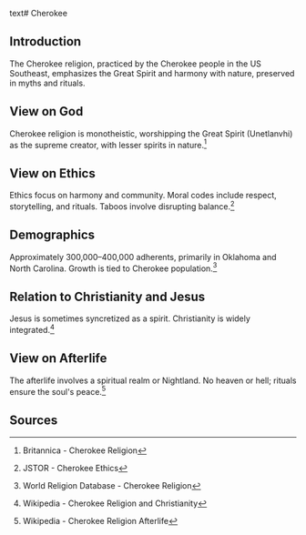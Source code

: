 text# Cherokee
## Introduction
The Cherokee religion, practiced by the Cherokee people in the US Southeast, emphasizes the Great Spirit and harmony with nature, preserved in myths and rituals.
## View on God
Cherokee religion is monotheistic, worshipping the Great Spirit (Unetlanvhi) as the supreme creator, with lesser spirits in nature.[^16]
## View on Ethics
Ethics focus on harmony and community. Moral codes include respect, storytelling, and rituals. Taboos involve disrupting balance.[^17]
## Demographics
Approximately 300,000–400,000 adherents, primarily in Oklahoma and North Carolina. Growth is tied to Cherokee population.[^18]
## Relation to Christianity and Jesus
Jesus is sometimes syncretized as a spirit. Christianity is widely integrated.[^19]
## View on Afterlife
The afterlife involves a spiritual realm or Nightland. No heaven or hell; rituals ensure the soul's peace.[^20]
## Sources
[^16]: Britannica - Cherokee Religion[](https://www.britannica.com/topic/Cherokee-religion)
[^17]: JSTOR - Cherokee Ethics[](https://www.jstor.org/stable/3260928)
[^18]: World Religion Database - Cherokee Religion[](https://www.worldreligiondatabase.org)
[^19]: Wikipedia - Cherokee Religion and Christianity[](https://en.wikipedia.org/wiki/Cherokee_religion#Christianity)
[^20]: Wikipedia - Cherokee Religion Afterlife[](https://en.wikipedia.org/wiki/Cherokee_religion#Afterlife)
